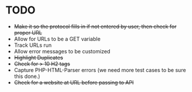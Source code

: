 TODO
====

* ~~Make it so the protocol fills in if not entered by user, then check for proper URL~~
* Allow for URLs to be a GET variable
* Track URLs run
* Allow error messages to be customized
* ~~Highlight Duplicates~~
* ~~Check for > 10 H2 tags~~
* Capture PHP-HTML-Parser errors (we need more test cases to be sure this done.)
* ~~Check for a website at URL before passing to API~~